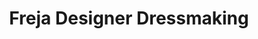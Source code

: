 ---
title: "Freja Designer Dressmaking"
url: /edinburgh/freja-designer-dressmaking/
shop: Kleidung
---